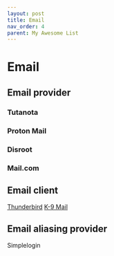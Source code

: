 ```yaml
---
layout: post
title: Email
nav_order: 4
parent: My Awesome List
---
```

# Email
## Email provider
### Tutanota
### Proton Mail
### Disroot
### Mail.com

## Email client
[Thunderbird]()
[K-9 Mail]()

## Email aliasing provider
Simplelogin